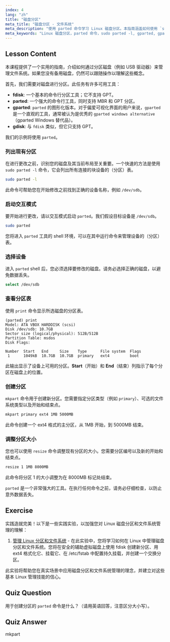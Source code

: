 ```yaml
---
index: 4
lang: "zh"
title: "磁盘分区"
meta_title: "磁盘分区 - 文件系统"
meta_description: "使用 parted 命令学习 Linux 磁盘分区。本指南涵盖如何使用 `sudo parted -l` 查看分区、创建和调整它们的大小。还介绍了流行的图形化替代工具 gparted。"
meta_keywords: "Linux 磁盘分区，parted 命令，sudo parted -l, gparted, gparted 替代工具，fdisk, 磁盘管理，创建分区，调整分区大小，Linux 指南"
---
```


## Lesson Content

本课程提供了一个实用的指南，介绍如何通过分区磁盘（例如 USB 驱动器）来管理文件系统。如果您没有备用磁盘，仍然可以跟随操作以理解这些概念。

首先，我们需要对磁盘进行分区。此任务有许多可用工具：

- **fdisk**: 一个基本的命令行分区工具；它不支持 GPT。
- **parted**: 一个强大的命令行工具，同时支持 MBR 和 GPT 分区。
- **gparted**: `parted` 的图形化版本。对于偏爱可视化界面的用户来说，`gparted` 是一个直观的工具，通常被认为是优秀的 `gparted windows alternative`（gparted Windows 替代品）。
- **gdisk**: 与 `fdisk` 类似，但它只支持 GPT。

我们的示例将使用 `parted`。

### 列出现有分区

在进行更改之前，识别您的磁盘及其当前布局至关重要。一个快速的方法是使用 `sudo parted -l` 命令，它会列出所有连接的块设备的（分区）表。

```bash
sudo parted -l
```

此命令可帮助您在开始修改之前找到正确的设备名称，例如 `/dev/sdb`。

### 启动交互模式

要开始进行更改，请以交互模式启动 `parted`。我们假设目标设备是 `/dev/sdb`。

```bash
sudo parted
```

您将进入 `parted` 工具的 shell 环境，可以在其中运行命令来管理设备的（分区）表。

### 选择设备

进入 `parted` shell 后，您必须选择要修改的磁盘。请务必选择正确的磁盘，以避免数据丢失。

```bash
select /dev/sdb
```

### 查看分区表

使用 `print` 命令显示所选磁盘的分区表。

```plaintext
(parted) print
Model: ATA VBOX HARDDISK (scsi)
Disk /dev/sdb: 10.7GB
Sector size (logical/physical): 512B/512B
Partition Table: msdos
Disk Flags:

Number  Start   End     Size    Type      File system  Flags
 1      1049kB  10.7GB  10.7GB  primary   ext4         boot
```

此输出显示了设备上可用的分区。**Start**（开始）和 **End**（结束）列指示了每个分区在磁盘上的位置。

### 创建分区

`mkpart` 命令用于创建新分区。您需要指定分区类型（例如 `primary`）、可选的文件系统类型以及开始和结束点。

```bash
mkpart primary ext4 1MB 5000MB
```

此命令创建一个 ext4 格式的主分区，从 1MB 开始，到 5000MB 结束。

### 调整分区大小

您也可以使用 `resize` 命令调整现有分区的大小。您需要分区编号以及新的开始和结束点。

```bash
resize 1 1MB 8000MB
```

此命令将分区 1 的大小调整为在 8000MB 标记处结束。

`parted` 是一个非常强大的工具。在执行任何命令之前，请务必仔细检查，以防止意外数据丢失。

## Exercise

实践造就完美！以下是一些实践实验，以加强您对 Linux 磁盘分区和文件系统管理的理解：

1. [管理 Linux 分区和文件系统](https://labex.io/zh/labs/comptia-manage-linux-partitions-and-filesystems-590845) - 在此实验中，您将学习如何在 Linux 中管理磁盘分区和文件系统。您将在安全的辅助虚拟磁盘上使用 fdisk 创建新分区、用 ext4 格式化它、挂载它、在 /etc/fstab 中配置持久挂载，并创建一个交换分区。

此实验将帮助您在真实场景中应用磁盘分区和文件系统管理的理念，并建立对这些基本 Linux 管理技能的信心。

## Quiz Question

用于创建分区的 `parted` 命令是什么？（请用英语回答，注意区分大小写）。

## Quiz Answer

mkpart
